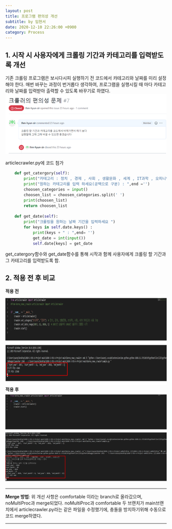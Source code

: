 ```yaml
---
layout: post
title: 프로그램 편의성 개선 
subtitle: by 임현서
date: 2020-12-10 22:26:00 +0900
category: Process
---
```


## 1. 시작 시 사용자에게 크롤링 기간과 카테고리를 입력받도록 개선

기존 크롤링 프로그램은 보시다시피 실행하기 전 코드에서 카테고리와 날짜를 미리 설정해야 한다. 
매번 바꾸는 과정이 번거롭다 생각하여, 프로그램을 실행시킬 때 마다 카테고리와 날짜를 입력받아 출력할 수 있도록 바꾸기로 하였다.
![issue7](../assets/img/issue7.png)

articlecrawler.py에 코드 첨가 
```python
    def get_catergory(self):
        print("카테고리 : 정치 , 경제 , 사회 , 생활문화 , 세계 , IT과학 , 오피니언, 연합뉴스속보")
        print("원하는 카테고리를 입력 하세요(공백으로 구분) : ",end ='')
        choosen_categories = input()
        choosen_list = choosen_categories.split(' ')
        print(choosen_list)
        return choosen_list
    
    def get_date(self):
        print("크롤링을 원하는 날짜 기간을 입력하세요 ")
        for keys in self.date.keys() :
            print(keys + " : ",end= '')
            get_date = int(input())
            self.date[keys] = get_date
```
get_catergory함수와 get_date함수를 통해 시작과 함께 사용자에게 크롤링 할 기간과 그 카테고리를 입력받도록 함.


## 2. 적용 전 후 비교
**적용 전**
![old_version](../assets/img/old_version.png)
**적용 후**
![new_version](../assets/img/new_version.png)
- - -
**Merge 방법**: 위 개선 사항은 comfortable 이라는 branch로 올라갔으며, noMultiProc과 merge되었다.
noMultiProc과 comfortable 두 브랜치가 main브랜치에서 articlecrawler.py라는 같은 파일을 수정했기에, 충돌을 방지하기위해 수동으로 코드 merge하였다.

- - -

